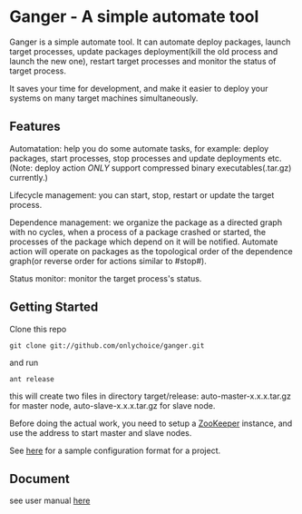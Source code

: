 Ganger - A simple automate tool
===============

Ganger is a simple automate tool. It can automate deploy packages, launch
target processes, update packages deployment(kill the old process and launch
the new one), restart target processes and monitor the status of target 
process.

It saves your time for development, and make it easier to deploy your systems
on many target machines simultaneously.

Features
--------

Automatation: help you do some automate tasks, for example: deploy packages,
start processes, stop processes and update deployments etc.
(Note: deploy action *ONLY* support compressed binary executables(.tar.gz)
currently.)

Lifecycle management: you can start, stop, restart or update the target
process.

Dependence management: we organize the package as a directed graph with no
cycles, when a process of a package crashed or started, the processes of the 
package which depend on it will be notified. Automate action will operate on 
packages as the topological order of the dependence graph(or reverse order for 
actions similar to #stop#).

Status monitor: monitor the target process's status.

Getting Started
---------------
Clone this repo

    git clone git://github.com/onlychoice/ganger.git

and run 

    ant release

this will create two files in directory target/release: auto-master-x.x.x.tar.gz
for master node, auto-slave-x.x.x.tar.gz for slave node.

Before doing the actual work, you need to setup a [ZooKeeper](http://zookeeper.apache.org/) 
instance, and use the address to start master and slave nodes.

See [here](https://github.com/onlychoice/ganger/blob/master/sample/xmpp.properties) 
for a sample configuration format for a project.

Document
--------
see user manual [here](https://github.com/onlychoice/ganger/tree/master/doc)
